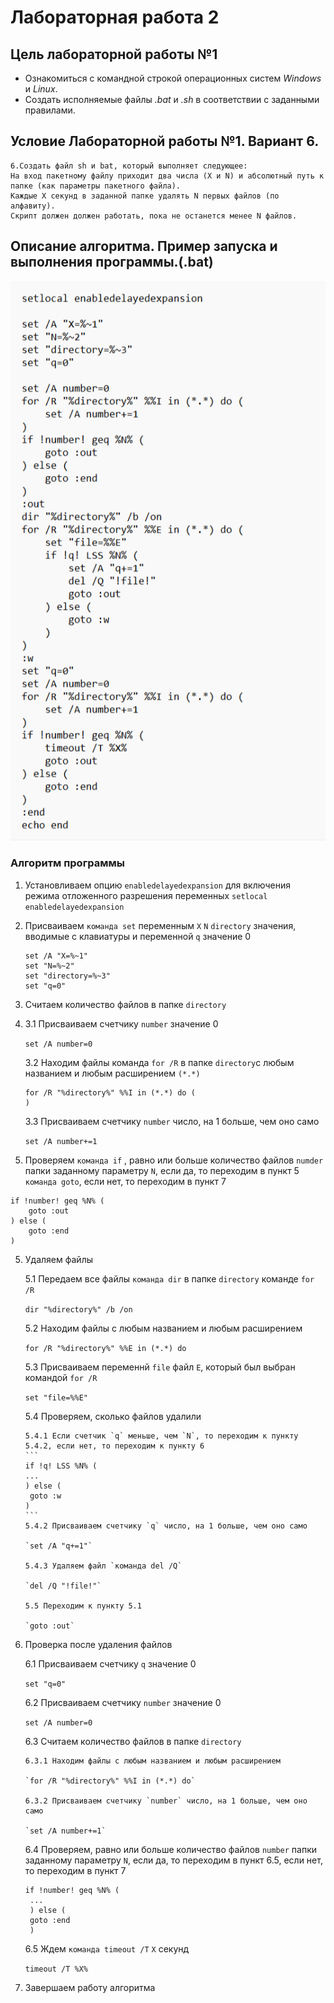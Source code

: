 # Лабораторная работа 2
## Цель лабораторной работы №1

- Ознакомиться с командной строкой операционных систем _Windows_ и _Linux_.
- Создать исполняемые файлы _.bat_ и _.sh_ в соответствии с заданными правилами.

## Условие Лабораторной работы №1. Вариант 6.

```
6.Создать файл sh и bat, который выполняет следующее:
На вход пакетному файлу приходит два числа (X и N) и абсолютный путь к папке (как параметры пакетного файла).
Каждые X секунд в заданной папке удалять N первых файлов (по алфавиту).
Скрипт должен должен работать, пока не останется менее N файлов.
```
## Описание алгоритма. Пример запуска и выполнения программы.(.bat)

![image](pictures/bat.png)

### Алгоритм программы

1. Установливаем опцию `enabledelayedexpansion` для включения режима отложенного разрешения переменных
   `setlocal enabledelayedexpansion`
   
2. Присваиваем `команда set` переменным `X` `N` `directory` значения, вводимые с клавиатуры и переменной `q` значение 0
   ```
   set /A "X=%~1"
   set "N=%~2"
   set "directory=%~3"
   set "q=0"
   ```
   
3. Считаем количество файлов в папке `directory`
4. 
   3.1 Присваиваем счетчику `number` значение 0
   
   `set /A number=0`
   
   3.2 Находим файлы команда `for /R` в папке `directory`с любым названием и любым расширением `(*.*)`
   ```
   for /R "%directory%" %%I in (*.*) do (
   )
   ```
   
   3.3 Присваиваем счетчику `number` число, на 1 больше, чем оно само
   
   `set /A number+=1`
   
6. Проверяем `команда if` , равно или больше количество файлов `numder` папки заданному параметру `N`, если да, то переходим в пункт 5 `команда goto`, если нет, то переходим в пункт 7
```
if !number! geq %N% (
    goto :out
) else (
    goto :end
)
```

5. Удаляем файлы
   
   5.1 Передаем все файлы `команда dir` в папке `directory` команде `for /R`
   
   `dir "%directory%" /b /on`
   
   5.2 Находим файлы с любым названием и любым расширением
   
   `for /R "%directory%" %%E in (*.*) do`
   
   5.3 Присваиваем переменнй `file` файл `E`, который был выбран командой `for /R`
   
   `set "file=%%E"`
   
   5.4 Проверяем, сколько файлов удалили
   
       5.4.1 Если счетчик `q` меньше, чем `N`, то переходим к пункту 5.4.2, если нет, то переходим к пункту 6
       ```
       if !q! LSS %N% (
       ...
       ) else (
        goto :w
       )
       ```
       5.4.2 Присваиваем счетчику `q` число, на 1 больше, чем оно само
   
       `set /A "q+=1"`
   
       5.4.3 Удаляем файл `команда del /Q`
   
       `del /Q "!file!"`
   
       5.5 Переходим к пункту 5.1
   
       `goto :out`
   
6. Проверка после удаления файлов
   
   6.1 Присваиваем счетчику `q` значение 0
   
   `set "q=0"`
   
   6.2 Присваиваем счетчику `number` значение 0
   
   `set /A number=0`
   
   6.3 Считаем количество файлов в папке `directory`
   
       6.3.1 Находим файлы с любым названием и любым расширением
   
       `for /R "%directory%" %%I in (*.*) do`
   
       6.3.2 Присваиваем счетчику `number` число, на 1 больше, чем оно само
   
       `set /A number+=1`
   
   6.4 Проверяем, равно или больше количество файлов `number` папки заданному параметру `N`, если да, то переходим в пункт 6.5, если нет, то переходим в пункт 7
   ```
   if !number! geq %N% (
    ...
    ) else (
    goto :end
    )
   ```
   6.5 Ждем `команда timeout /T` `X` секунд
   
   `timeout /T %X%`
   
7. Завершаем работу алгоритма  
